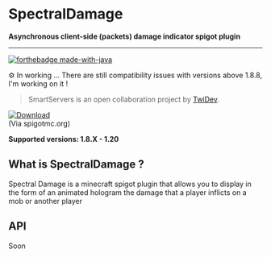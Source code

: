 # SpectralDamage
**Asynchronous client-side (packets) damage indicator spigot plugin**
___

[![forthebadge made-with-java](https://forthebadge.com/images/badges/made-with-java.svg)](https://java.com/)

⚙️ In working ... There are still compatibility issues with versions above 1.8.8, I'm working on it !

>SmartServers is an open collaboration project by [TwiDev](https://github.com/TwiDev).

[![Download](https://custom-icon-badges.herokuapp.com/badge/-Download-blue?style=for-the-badge&logo=DOWNLOAD&logoColor=white "Download")](https://spigotmc.org)  
(Via spigotmc.org)

**Supported versions: 1.8.X - 1.20**

## What is SpectralDamage ?

Spectral Damage is a minecraft spigot plugin that allows you to display in the form of an animated hologram the damage that a player inflicts on a mob or another player

## API
Soon